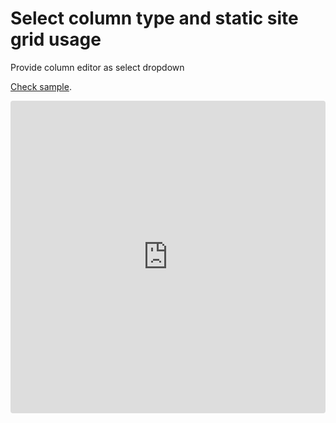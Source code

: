 
# Select column type and static site grid usage

Provide column editor as select dropdown

[Check sample](https://codesandbox.io/s/Revogrid-staticjs-column-jvztc?file=/index.html).

<ClientOnly>
  <iframe src="https://codesandbox.io/embed/Revogrid-staticjs-column-jvztc?fontsize=14&hidenavigation=1&theme=dark"
     style="width:100%; height:500px; border:0; border-radius: 4px; overflow:hidden;"
     title="Revogrid-staticjs-column"
     allow="accelerometer; ambient-light-sensor; camera; encrypted-media; geolocation; gyroscope; hid; microphone; midi; payment; usb; vr; xr-spatial-tracking"
     sandbox="allow-forms allow-modals allow-popups allow-presentation allow-same-origin allow-scripts"></iframe>
</ClientOnly>
